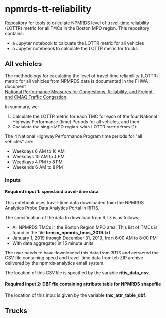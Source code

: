 # npmrds-tt-reliability
Repository for tools to calculate NPMRDS level of travel-time reliability (LOTTR) metric for all TMCs in the Boston MPO region.
This repository contains:
* a Jupyter notebook to calcuate the LOTTR metric for all vehicles
* a Jupyter notebeook to calculate the LOTTR metric for trucks

## All vehicles
The methodology for calculating the level of travel-time reliabililty (LOTTR) metric for all vehicles from NPMRDS data is documented in the FHWA document  
[National Performance Measures for Congestions, Reliability, and Freight, and CMAQ Traffic Congestion](https://www.fhwa.dot.gov/tpm/guidance/hif18040.pdf).

In summary, we:
1. Calculate the LOTTR metric for each TMC for each of the four National Highway Performance (time) Periods for all vehicles, and then
2. Caclulate the single MPO region-wide LOTTR metric from \(1\).

The 4 National Highway Performance Program time periods for "all vehicles" are:
* Weekdays 6 AM to 10 AM
* Weekdays 10 AM to 4 PM
* Weedkays 4 PM to 8 PM
* Weekends 6 AM to 8 PM

### Inputs
#### Required input 1: speed and travel-time data
This notebook uses travel-time data downloaded from the NPMRDS Analytics Probe Data Analytics Portal in [RITIS](https://ritis.org).  

The specification of the data to download from RITS is as follows:
* All NPMRDS TMCs in the Boston Region MPO area. This list of TMCs is found in the file __brmpo\_npmrds\_tmcs\_2019.txt__.
* January 1, 2019 through December 31, 2019, from 6:00 AM to 8:00 PM
* With data aggregated in 15 minute units

The user needs to have downloaded this data from RITIS and extracted the CSV file containing speed and travel-time data from teh ZIP archive delivered by the npmrds-analytics email system.  

The location of this CSV file is specified by the variable __ritis\_data\_csv__.

#### Required input 2: DBF file containing attribute table for NPMRDS shapefile
The location of this input is given by the variable __tmc\_attr\_table\_dbf__.

## Trucks
